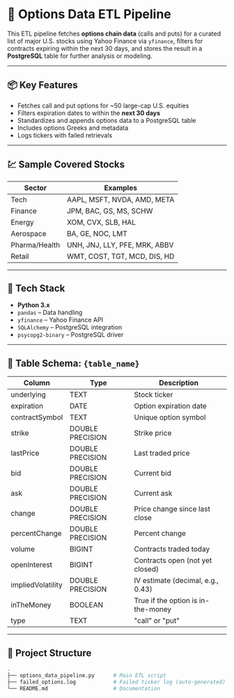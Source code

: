 # 🧠 Options Data ETL Pipeline

This ETL pipeline fetches **options chain data** (calls and puts) for a curated list of major U.S. stocks using Yahoo Finance via `yfinance`, filters for contracts expiring within the next 30 days, and stores the result in a **PostgreSQL** table for further analysis or modeling.

---

## 📦 Key Features

- Fetches call and put options for ~50 large-cap U.S. equities
- Filters expiration dates to within the **next 30 days**
- Standardizes and appends options data to a PostgreSQL table
- Includes options Greeks and metadata
- Logs tickers with failed retrievals

---

## 💹 Sample Covered Stocks

| Sector        | Examples                          |
|---------------|-----------------------------------|
| Tech          | AAPL, MSFT, NVDA, AMD, META       |
| Finance       | JPM, BAC, GS, MS, SCHW            |
| Energy        | XOM, CVX, SLB, HAL                |
| Aerospace     | BA, GE, NOC, LMT                  |
| Pharma/Health | UNH, JNJ, LLY, PFE, MRK, ABBV     |
| Retail        | WMT, COST, TGT, MCD, DIS, HD      |

---

## 🧰 Tech Stack

- **Python 3.x**
- `pandas` – Data handling
- `yfinance` – Yahoo Finance API
- `SQLAlchemy` – PostgreSQL integration
- `psycopg2-binary` – PostgreSQL driver

---

## 🧾 Table Schema: `{table_name}`

| Column           | Type              | Description                        |
|------------------|-------------------|------------------------------------|
| underlying       | TEXT              | Stock ticker                       |
| expiration       | DATE              | Option expiration date             |
| contractSymbol   | TEXT              | Unique option symbol               |
| strike           | DOUBLE PRECISION  | Strike price                       |
| lastPrice        | DOUBLE PRECISION  | Last traded price                  |
| bid              | DOUBLE PRECISION  | Current bid                        |
| ask              | DOUBLE PRECISION  | Current ask                        |
| change           | DOUBLE PRECISION  | Price change since last close      |
| percentChange    | DOUBLE PRECISION  | Percent change                     |
| volume           | BIGINT            | Contracts traded today             |
| openInterest     | BIGINT            | Contracts open (not yet closed)    |
| impliedVolatility| DOUBLE PRECISION  | IV estimate (decimal, e.g., 0.43)  |
| inTheMoney       | BOOLEAN           | True if the option is in-the-money |
| type             | TEXT              | "call" or "put"                    |

---

## 📁 Project Structure

```bash
.
├── options_data_pipeline.py      # Main ETL script
├── failed_options.log            # Failed ticker log (auto-generated)
└── README.md                     # Documentation
